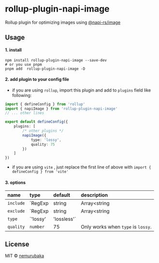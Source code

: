# rollup-plugin-napi-image
Rollup plugin for optimizing images using [@napi-rs/image](https://github.com/Brooooooklyn/Image)

## Usage

#### 1. install

```shell
npm install rollup-plugin-napi-image --save-dev
# or you use pnpm 
pnpm add  rollup-plugin-napi-image -D
```

#### 2. add plugin to your config file

- if you are using `rollup`, import this plugin and add to `plugins` field like following:

```typescript
import { defineConfig } from 'rollup'
import { napiImage } from 'rollup-plugin-napi-image'
// ... other lines

export default defineConfig({
    plugins: [
        /* other plugins */
        napiImage({
            type: 'lossy',
            quality: 75
        })
    ]
})

```

- if you are using `vite` , just replace the first line of above with `import { defineConfig } from 'vite'`


#### 3. options

| name | type  | default  | description |
| :-   | :-    |  :-      | :-          |
|`include` | `RegExp | string | Array<string | RegExp>`  | null | A picomatch pattern, or array of patterns, which specifies the files in the build the plugin should operate on. By default all supported images are targeted. |
| `exclude` | `RegExp | string | Array<string | RegExp>` | null | A picomatch pattern, or array of patterns, which specifies the files in the build the plugin should ignore. By default no images are ignored. |
| `type` | `'lossy' | 'lossless'` | | The optimization type applied to images, when `type` is `lossy` , you can specify `quality` for the process. |
| `quality` | `number` | 75 | Only works when `type` is `lossy`. |
## License

MIT &copy; [nemurubaka](https://github.com/cijiugechu)
